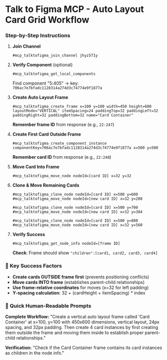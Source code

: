 # Talk to Figma MCP - Auto Layout Card Grid Workflow

### Step-by-Step Instructions

1. **Join Channel**
   ```
   #mcp_talktofigma_join_channel jhyz571y
   ```

2. **Verify Component** (optional)
   ```
   #mcp_talktofigma_get_local_components
   ```
   Find component "5:405" → key: `706ac7e7bfadc1128314a274d3c74774e9f1877a`

3. **Create Auto Layout Frame**
   ```
   #mcp_talktofigma_create_frame x=100 y=100 width=450 height=600 layoutMode="VERTICAL" itemSpacing=24 paddingTop=32 paddingLeft=32 paddingRight=32 paddingBottom=32 name="Card Container"
   ```
   **Remember frame ID** from response (e.g., `22:247`)

4. **Create First Card Outside Frame**
   ```
   #mcp_talktofigma_create_component_instance componentKey=706ac7e7bfadc1128314a274d3c74774e9f1877a x=500 y=500
   ```
   **Remember card ID** from response (e.g., `22:248`)

5. **Move Card Into Frame**
   ```
   #mcp_talktofigma_move_node nodeId=[card ID] x=32 y=32
   ```

6. **Clone & Move Remaining Cards**
   ```
   #mcp_talktofigma_clone_node nodeId=[card ID] x=500 y=600
   #mcp_talktofigma_move_node nodeId=[new card ID] x=32 y=208
   
   #mcp_talktofigma_clone_node nodeId=[card ID] x=500 y=700
   #mcp_talktofigma_move_node nodeId=[new card ID] x=32 y=384
   
   #mcp_talktofigma_clone_node nodeId=[card ID] x=500 y=800
   #mcp_talktofigma_move_node nodeId=[new card ID] x=32 y=560
   ```

7. **Verify Success**
   ```
   #mcp_talktofigma_get_node_info nodeId=[frame ID]
   ```
   **Check**: Frame should show `"children":[card1, card2, card3, card4]`

### 🎯 Key Success Factors

- **Create cards OUTSIDE frame first** (prevents positioning conflicts)
- **Move cards INTO frame** (establishes parent-child relationships)
- **Use frame-relative coordinates** for moves (x=32 for left padding)
- **Y-spacing calculation**: 32 + (cardHeight + itemSpacing) * index

### 📝 Quick Human-Readable Prompts

**Complete Workflow:**
"Create a vertical auto layout frame called 'Card Container' at x=100, y=100 with 450x600 dimensions, vertical layout, 24px spacing, and 32px padding. Then create 4 card instances by first creating them outside the frame and moving them inside to establish proper parent-child relationships."

**Verification:**
"Check if the Card Container frame contains its card instances as children in the node info."
